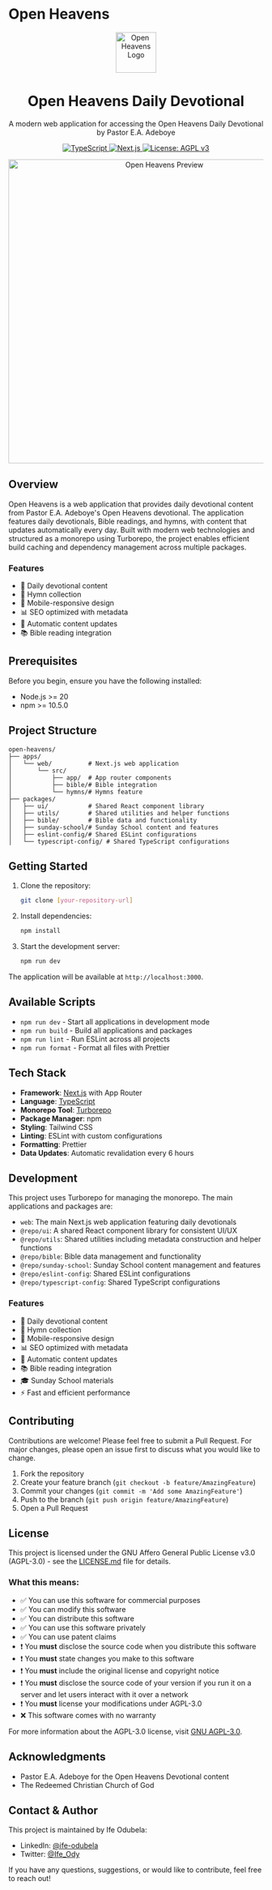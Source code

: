 # Open Heavens

<div align="center">
  <img src="https://ol1k8fnyetvuk6ie.public.blob.vercel-storage.com/logo-base-32x32.png" alt="Open Heavens Logo" width="80" height="80">

  <h1>Open Heavens Daily Devotional</h1>
  
  <p>A modern web application for accessing the Open Heavens Daily Devotional by Pastor E.A. Adeboye</p>

  <p>
    <a href="https://github.com/topics/typescript">
      <img src="https://img.shields.io/badge/TypeScript-007ACC?style=for-the-badge&logo=typescript&logoColor=white" alt="TypeScript">
    </a>
    <a href="https://nextjs.org/">
      <img src="https://img.shields.io/badge/Next.js-000000?style=for-the-badge&logo=next.js&logoColor=white" alt="Next.js">
    </a>
    <a href="https://www.gnu.org/licenses/agpl-3.0">
      <img src="https://img.shields.io/badge/License-AGPL%20v3-blue.svg?style=for-the-badge" alt="License: AGPL v3">
    </a>
  </p>

  <img src="https://ol1k8fnyetvuk6ie.public.blob.vercel-storage.com/thumbnail.png" alt="Open Heavens Preview" width="600">
</div>

## Overview

Open Heavens is a web application that provides daily devotional content from Pastor E.A. Adeboye's Open Heavens devotional. The application features daily devotionals, Bible readings, and hymns, with content that updates automatically every day. Built with modern web technologies and structured as a monorepo using Turborepo, the project enables efficient build caching and dependency management across multiple packages.

### Features

- 📖 Daily devotional content
- 🎵 Hymn collection
- 📱 Mobile-responsive design
- 📊 SEO optimized with metadata
- 🔄 Automatic content updates
- 📚 Bible reading integration

## Prerequisites

Before you begin, ensure you have the following installed:
- Node.js >= 20
- npm >= 10.5.0

## Project Structure

```
open-heavens/
├── apps/
│   └── web/          # Next.js web application
│       └── src/
│           ├── app/  # App router components
│           ├── bible/# Bible integration
│           └── hymns/# Hymns feature
├── packages/
│   ├── ui/           # Shared React component library
│   ├── utils/        # Shared utilities and helper functions
│   ├── bible/        # Bible data and functionality
│   ├── sunday-school/# Sunday School content and features
│   ├── eslint-config/# Shared ESLint configurations
│   └── typescript-config/ # Shared TypeScript configurations
```

## Getting Started

1. Clone the repository:
   ```sh
   git clone [your-repository-url]
   ```

2. Install dependencies:
   ```sh
   npm install
   ```

3. Start the development server:
   ```sh
   npm run dev
   ```

The application will be available at `http://localhost:3000`.

## Available Scripts

- `npm run dev` - Start all applications in development mode
- `npm run build` - Build all applications and packages
- `npm run lint` - Run ESLint across all projects
- `npm run format` - Format all files with Prettier

## Tech Stack

- **Framework**: [Next.js](https://nextjs.org/) with App Router
- **Language**: [TypeScript](https://www.typescriptlang.org/)
- **Monorepo Tool**: [Turborepo](https://turbo.build/)
- **Package Manager**: npm
- **Styling**: Tailwind CSS
- **Linting**: ESLint with custom configurations
- **Formatting**: Prettier
- **Data Updates**: Automatic revalidation every 6 hours

## Development

This project uses Turborepo for managing the monorepo. The main applications and packages are:

- `web`: The main Next.js web application featuring daily devotionals
- `@repo/ui`: A shared React component library for consistent UI/UX
- `@repo/utils`: Shared utilities including metadata construction and helper functions
- `@repo/bible`: Bible data management and functionality
- `@repo/sunday-school`: Sunday School content management and features
- `@repo/eslint-config`: Shared ESLint configurations
- `@repo/typescript-config`: Shared TypeScript configurations

### Features

- 📖 Daily devotional content
- 🎵 Hymn collection
- 📱 Mobile-responsive design
- 📊 SEO optimized with metadata
- 🔄 Automatic content updates
- 📚 Bible reading integration
- 🎓 Sunday School materials
- ⚡ Fast and efficient performance

## Contributing

Contributions are welcome! Please feel free to submit a Pull Request. For major changes, please open an issue first to discuss what you would like to change.

1. Fork the repository
2. Create your feature branch (`git checkout -b feature/AmazingFeature`)
3. Commit your changes (`git commit -m 'Add some AmazingFeature'`)
4. Push to the branch (`git push origin feature/AmazingFeature`)
5. Open a Pull Request

## License

This project is licensed under the GNU Affero General Public License v3.0 (AGPL-3.0) - see the [LICENSE.md](LICENSE.md) file for details.

### What this means:

- ✅ You can use this software for commercial purposes
- ✅ You can modify this software
- ✅ You can distribute this software
- ✅ You can use this software privately
- ✅ You can use patent claims
- ❗ You **must** disclose the source code when you distribute this software
- ❗ You **must** state changes you make to this software
- ❗ You **must** include the original license and copyright notice
- ❗ You **must** disclose the source code of your version if you run it on a server and let users interact with it over a network
- ❗ You **must** license your modifications under AGPL-3.0
- ❌ This software comes with no warranty

For more information about the AGPL-3.0 license, visit [GNU AGPL-3.0](https://www.gnu.org/licenses/agpl-3.0.en.html).

## Acknowledgments

- Pastor E.A. Adeboye for the Open Heavens Devotional content
- The Redeemed Christian Church of God

## Contact & Author

This project is maintained by Ife Odubela:
- LinkedIn: [@ife-odubela](https://www.linkedin.com/in/ife-odubela/)
- Twitter: [@Ife_Ody](https://twitter.com/Ife_Ody)

If you have any questions, suggestions, or would like to contribute, feel free to reach out!
